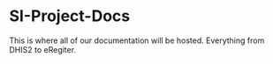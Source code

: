 # SI-Project-Docs
This is where all of our documentation will be hosted. Everything from DHIS2 to eRegiter.
